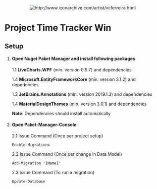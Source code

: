<div align="center">
    <img src="https://github.com/noahlehmann/project_time_tracker_win/blob/develop/timer.ico" alt="http://www.iconarchive.com/artist/vcferreira.html">
</div>

# Project Time Tracker Win 

## Setup

1. #### Open Nuget Paket Manager and install following packages
   
   1.1 **LiveCharts.WPF** (min. version 0.9.7) and dependencies
   
   1.4 **Microsoft.EntityFrameworkCore** (min. version 3.1.2) and depedencies
   
   1.3 **JetBrains.Annotations** (min. version 2019.1.3) and dependencies
   
   1.4 **MaterialDesignThemes** (min. version 3.0.1) and dependencies

   **Note**: Dependencies should install automatically

2. #### Open Paket-Manager-Console

   2.1 Issue Command (Once per project setup)
	
   ````Script 
   Enable-Migrations
   ````
   
   2.2 Issue Command (Once per change in Data Model)

   ````Script
   Add-Migration '[Name]'
   ````
   
   2.3 Issue Command (To run a migration)
	
   ````Script
   Update-Database
   ````

